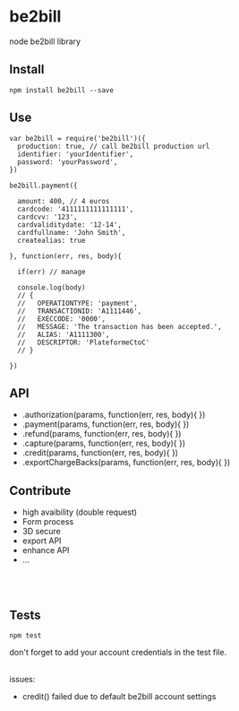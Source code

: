 be2bill
=========

node be2bill library

## Install


```
npm install be2bill --save
```


## Use


```
var be2bill = require('be2bill')({
  production: true, // call be2bill production url
  identifier: 'yourIdentifier',
  password: 'yourPassword',
})

be2bill.payment({

  amount: 400, // 4 euros
  cardcode: '4111111111111111',
  cardcvv: '123',
  cardvaliditydate: '12-14',
  cardfullname: 'John Smith',
  createalias: true

}, function(err, res, body){
  
  if(err) // manage

  console.log(body)
  // { 
  //   OPERATIONTYPE: 'payment',
  //   TRANSACTIONID: 'A1111446',
  //   EXECCODE: '0000',
  //   MESSAGE: 'The transaction has been accepted.',
  //   ALIAS: 'A1111300',
  //   DESCRIPTOR: 'PlateformeCtoC'
  // }

})
```

## API

  - .authorization(params, function(err, res, body){ })
  - .payment(params, function(err, res, body){ })
  - .refund(params, function(err, res, body){ })
  - .capture(params, function(err, res, body){ })
  - .credit(params, function(err, res, body){ })
  - .exportChargeBacks(params, function(err, res, body){ })

## Contribute

  - high avaibility (double request)
  - Form process
  - 3D secure
  - export API
  - enhance API
  - ...

<br/><br/>
## Tests


`npm test`

don't forget to add your account credentials in the test file.

<br/>
issues: 

  - credit() failed due to default be2bill account settings